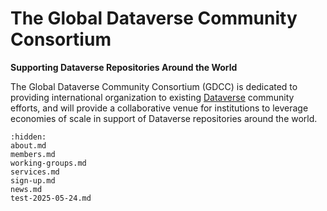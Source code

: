 # The Global Dataverse Community Consortium

**Supporting Dataverse Repositories Around the World**

The Global Dataverse Community Consortium (GDCC) is dedicated to providing international organization to existing [Dataverse][] community efforts, and will provide a collaborative venue for institutions to leverage economies of scale in support of Dataverse repositories around the world.

```{toctree}
:hidden:
about.md
members.md
working-groups.md
services.md
sign-up.md
news.md
test-2025-05-24.md
```

[Dataverse]: https://dataverse.org
